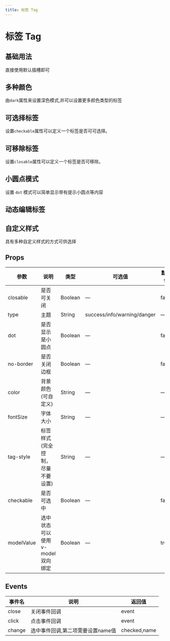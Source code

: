 ```yaml
---
title: 标签 Tag
---
```


<f-back-top></f-back-top>

# 标签 Tag

## 基础用法

直接使用默认插槽即可

<preview path="./demo/Tag/Basic.vue"></preview>

## 多种颜色

由`dark`属性来设置深色模式,并可以设置更多颜色类型的标签

<preview path="./demo/Tag/Colors.vue"></preview>

## 可选择标签

设置`checkable`属性可以定义一个标签是否可可选择。

<preview path="./demo/Tag/Checked.vue"></preview>

## 可移除标签

设置`closable`属性可以定义一个标签是否可移除。

<preview path="./demo/Tag/Closed.vue"></preview>

## 小圆点模式

设置 `dot` 模式可以简单显示带有提示小圆点等内容

<preview path="./demo/Tag/Dots.vue"></preview>

## 动态编辑标签

<preview path="./demo/Tag/Dynamic.vue"></preview>

## 自定义样式

具有多种自定义样式的方式可供选择

<preview path="./demo/Tag/Custom.vue"></preview>

## Props

| 参数       | 说明                             | 类型    | 可选值                      | 默认值 |
| ---------- | -------------------------------- | ------- | --------------------------- | ------ |
| closable   | 是否可关闭                       | Boolean | —                           | false  |
| type       | 主题                             | String  | success/info/warning/danger | —      |
| dot        | 是否显示是小圆点                 | Boolean | —                           | false  |
| no-border  | 是否关闭边框                     | Boolean | —                           | false  |
| color      | 背景颜色(可自定义)               | String  | —                           | —      |
| fontSize   | 字体大小                         | String  | —                           | —      |
| tag-style  | 标签样式(完全控制，尽量不要设置) | String  | —                           | —      |
| checkable  | 是否可选中                       | Boolean | —                           | false  |
| modelValue | 选中状态可以使用v-model双向绑定  | Boolean | —                           | true   |

## Events

| 事件名 | 说明                              | 返回值       |
| ------ | --------------------------------- | ------------ |
| close  | 关闭事件回调                      | event        |
| click  | 点击事件回调                      | event        |
| change | 选中事件回调,第二项需要设置name值 | checked,name |
